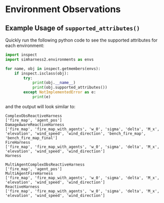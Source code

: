 # Environment Observations

## Example Usage of `supported_attributes()`

Quickly run the following python code to see the supported attributes for each environment:
````python
import inspect
import simharness2.environments as envs

for name, obj in inspect.getmembers(envs):
    if inspect.isclass(obj):
        try:
            print(obj.__name__)
            print(obj.supported_attributes())
        except NotImplementedError as e:
            print(e)
````

and the output will look similar to:

````shell
ComplexObsReactiveHarness
['fire_map', 'agent_pos']
DamageAwareReactiveHarness
['fire_map', 'fire_map_with_agents', 'w_0', 'sigma', 'delta', 'M_x', 'elevation', 'wind_speed', 'wind_direction', 'bench_fire_map', 'bench_fire_map_final']
FireHarness
['fire_map', 'fire_map_with_agents', 'w_0', 'sigma', 'delta', 'M_x', 'elevation', 'wind_speed', 'wind_direction']
Harness

MultiAgentComplexObsReactiveHarness
['fire_map', 'agent_pos']
MultiAgentFireHarness
['fire_map', 'fire_map_with_agents', 'w_0', 'sigma', 'delta', 'M_x', 'elevation', 'wind_speed', 'wind_direction']
ReactiveHarness
['fire_map', 'fire_map_with_agents', 'w_0', 'sigma', 'delta', 'M_x', 'elevation', 'wind_speed', 'wind_direction']
````
